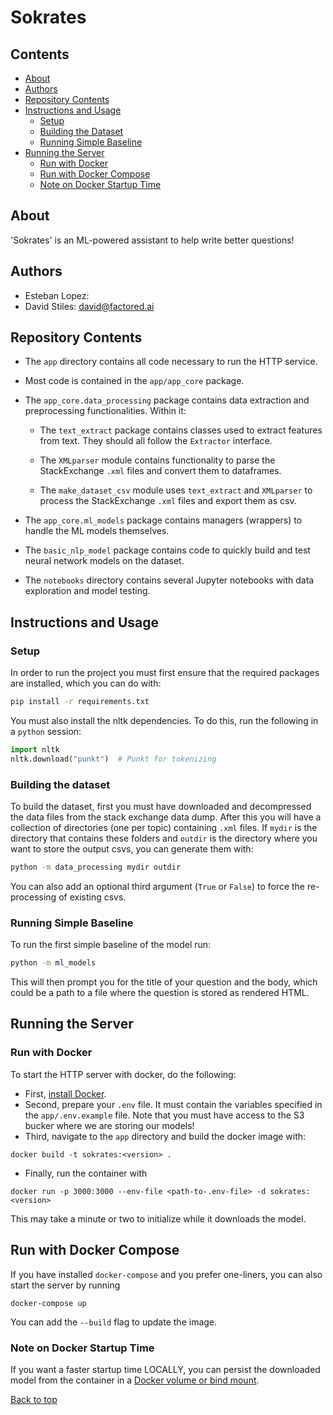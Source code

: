 # Sokrates

## Contents

* [About](#about)
* [Authors](#authors)
* [Repository Contents](#repository-contents)
* [Instructions and Usage](#instructions-and-usage)
  * [Setup](#setup)
  * [Building the Dataset](#building-the-dataset)
  * [Running Simple Baseline](#running-simple-baseline)
* [Running the Server](#running-the-server)
  * [Run with Docker](#run-with-docker)
  * [Run with Docker Compose](#run-with-docker-compose)
  * [Note on Docker Startup Time](#note-on-docker-startup-time)

## About
'Sokrates' is an ML-powered assistant to help write better questions!

## Authors
- Esteban Lopez: 
- David Stiles: david@factored.ai

## Repository Contents
- The `app` directory contains all code necessary to run the HTTP service.
- Most code is contained in the `app/app_core` package.
- The `app_core.data_processing` package contains data extraction and preprocessing
  functionalities. Within it:

  - The `text_extract` package contains classes used to extract features from 
    text. They should all follow the `Extractor` interface.

  - The `XMLparser` module contains functionality to parse the StackExchange `.xml`
    files and convert them to dataframes.

  - The `make_dataset_csv` module uses `text_extract` and `XMLparser` to process the
    StackExchange `.xml` files and export them as csv.

- The `app_core.ml_models` package contains managers (wrappers) to handle the ML models
  themselves.

- The `basic_nlp_model` package contains code to quickly build and test neural network
  models on the dataset.

- The `notebooks` directory contains several Jupyter notebooks with data exploration
  and model testing.

## Instructions and Usage

### Setup
In order to run the project you must first ensure that the required packages
are installed, which you can do with:
```bash
pip install -r requirements.txt
```
You must also install the nltk dependencies. To do this, run the following in a
`python` session:
```python
import nltk
nltk.download("punkt")  # Punkt for tokenizing
```

### Building the dataset
To build the dataset, first you must have downloaded and decompressed the data files
from the stack exchange data dump. After this you will have a collection of directories
(one per topic) containing `.xml` files. If `mydir` is the directory that contains these
folders and `outdir` is the directory where you want to store the output csvs, you can 
generate them with:
```bash
python -m data_processing mydir outdir
```
You can also add an optional third argument (`True` or `False`) to force the
re-processing of existing csvs.

### Running Simple Baseline
To run the first simple baseline of the model run:
```bash
python -m ml_models
```
This will then prompt you for the title of your question and the body,
which could be a path to a file where the question is stored as rendered
HTML.

## Running the Server

### Run with Docker
To start the HTTP server with docker, do the following:
- First, [install Docker](https://www.docker.com/).
- Second, prepare your `.env` file. It must contain the variables specified
  in the `app/.env.example` file. Note that you must have access to the S3
  bucker where we are storing our models!
- Third, navigate to the `app` directory and build the docker image with:
```shell script
docker build -t sokrates:<version> .
```
- Finally, run the container with
```shell script
docker run -p 3000:3000 --env-file <path-to-.env-file> -d sokrates:<version>
```
This may take a minute or two to initialize while it downloads the model.

## Run with Docker Compose
If you have installed `docker-compose` and you prefer one-liners, you can also
start the server by running
```shell script
docker-compose up
```
You can add the `--build` flag to update the image.

### Note on Docker Startup Time
If you want a faster startup time LOCALLY, you can persist the downloaded model
from the container in a [Docker volume or bind mount](https://docs.docker.com/storage/volumes/).


[Back to top](#sokrates)
